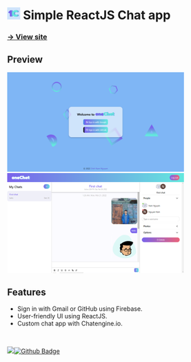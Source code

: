 # <img src="public/img/icon.png" width=30px></img> Simple ReactJS Chat app

### **[→ View site](https://onechatreact.netlify.app)**

## Preview
<img src="public/img/screenshot.png" width=410px> <img src="public/img/screenshot1.png" width=410px>

## Features
  - Sign in with Gmail or GitHub using Firebase.
  - User-friendly UI using ReactJS.
  - Custom chat app with Chatengine.io.

<br>

<a title="" href="https://github.com/NguyenD-Nam"><img src="https://avatars.githubusercontent.com/u/69586735?v=4" width=26px />![Github Badge](https://img.shields.io/badge/-@NguyenD--Nam-fff?style=for-the-badge&logo=GitHub&logoColor=bfbfbf&link=https://github.com/NguyenD-Nam)</a>
